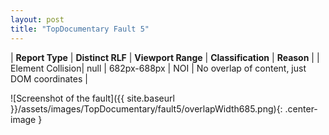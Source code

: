 ```yaml
---
layout: post
title: "TopDocumentary Fault 5"
---
```

| **Report Type** | **Distinct RLF** | **Viewport Range** | **Classification** | **Reason** |
| Element Collision| null | 682px-688px | NOI | No overlap of content, just DOM coordinates | 

![Screenshot of the fault]({{ site.baseurl }}/assets/images/TopDocumentary/fault5/overlapWidth685.png){: .center-image }